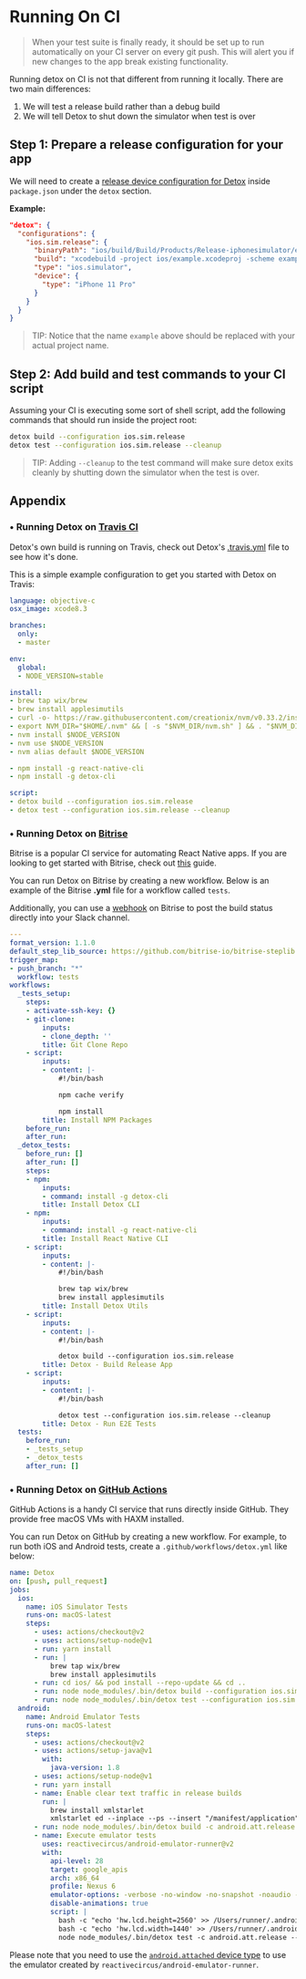 # Running On CI

> When your test suite is finally ready, it should be set up to run automatically on your CI server on every git push. This will alert you if new changes to the app break existing functionality.

Running detox on CI is not that different from running it locally. There are two main differences:
1. We will test a release build rather than a debug build
2. We will tell Detox to shut down the simulator when test is over

## Step 1: Prepare a release configuration for your app

We will need to create a [release device configuration for Detox](/docs/APIRef.Configuration.md#device-configuration) inside `package.json` under the `detox` section.

**Example:**

```json
"detox": {
  "configurations": {
    "ios.sim.release": {
      "binaryPath": "ios/build/Build/Products/Release-iphonesimulator/example.app",
      "build": "xcodebuild -project ios/example.xcodeproj -scheme example -configuration Release -sdk iphonesimulator -derivedDataPath ios/build",
      "type": "ios.simulator",
      "device": {
        "type": "iPhone 11 Pro"
      }
    }
  }
}
```

> TIP: Notice that the name `example` above should be replaced with your actual project name.

## Step 2: Add build and test commands to your CI script

Assuming your CI is executing some sort of shell script, add the following commands that should run inside the project root:

```sh
detox build --configuration ios.sim.release
detox test --configuration ios.sim.release --cleanup
```

> TIP: Adding `--cleanup` to the test command will make sure detox exits cleanly by shutting down the simulator when the test is over.

## Appendix

### • Running Detox on [Travis CI](https://travis-ci.org/)

Detox's own build is running on Travis, check out Detox's [.travis.yml](/.travis.yml) file to see how it's done.

This is a simple example configuration to get you started with Detox on Travis:

```yaml
language: objective-c
osx_image: xcode8.3

branches:
  only:
  - master

env:
  global:
  - NODE_VERSION=stable

install:
- brew tap wix/brew
- brew install applesimutils
- curl -o- https://raw.githubusercontent.com/creationix/nvm/v0.33.2/install.sh | bash
- export NVM_DIR="$HOME/.nvm" && [ -s "$NVM_DIR/nvm.sh" ] && . "$NVM_DIR/nvm.sh"
- nvm install $NODE_VERSION
- nvm use $NODE_VERSION
- nvm alias default $NODE_VERSION

- npm install -g react-native-cli
- npm install -g detox-cli

script:
- detox build --configuration ios.sim.release
- detox test --configuration ios.sim.release --cleanup

```

### • Running Detox on [Bitrise](https://www.bitrise.io/)

Bitrise is a popular CI service for automating React Native apps. If you are looking to get started with Bitrise, check out [this](http://blog.bitrise.io/2017/07/25/how-to-set-up-a-react-native-app-on-bitrise.html) guide.

You can run Detox on Bitrise by creating a new workflow. Below is an example of the Bitrise **.yml** file for a workflow called `tests`.

Additionally, you can use a [webhook](http://devcenter.bitrise.io/webhooks/) on Bitrise to post the build status directly into your Slack channel.

```yml
---
format_version: 1.1.0
default_step_lib_source: https://github.com/bitrise-io/bitrise-steplib.git
trigger_map:
- push_branch: "*"
  workflow: tests
workflows:
  _tests_setup:
    steps:
    - activate-ssh-key: {}
    - git-clone:
        inputs:
        - clone_depth: ''
        title: Git Clone Repo
    - script:
        inputs:
        - content: |-
            #!/bin/bash

            npm cache verify

            npm install
        title: Install NPM Packages
    before_run:
    after_run:
  _detox_tests:
    before_run: []
    after_run: []
    steps:
    - npm:
        inputs:
        - command: install -g detox-cli
        title: Install Detox CLI
    - npm:
        inputs:
        - command: install -g react-native-cli
        title: Install React Native CLI
    - script:
        inputs:
        - content: |-
            #!/bin/bash

            brew tap wix/brew
            brew install applesimutils
        title: Install Detox Utils
    - script:
        inputs:
        - content: |-
            #!/bin/bash

            detox build --configuration ios.sim.release
        title: Detox - Build Release App
    - script:
        inputs:
        - content: |-
            #!/bin/bash

            detox test --configuration ios.sim.release --cleanup
        title: Detox - Run E2E Tests
  tests:
    before_run:
    - _tests_setup
    - _detox_tests
    after_run: []
```

### • Running Detox on [GitHub Actions](https://help.github.com/en/actions)

GitHub Actions is a handy CI service that runs directly inside GitHub. They provide free macOS VMs with HAXM installed.

You can run Detox on GitHub by creating a new workflow. For example, to run both iOS and Android tests, create a `.github/workflows/detox.yml` like below:

```yml
name: Detox
on: [push, pull_request]
jobs:
  ios:
    name: iOS Simulator Tests
    runs-on: macOS-latest
    steps:
      - uses: actions/checkout@v2
      - uses: actions/setup-node@v1
      - run: yarn install
      - run: |
          brew tap wix/brew
          brew install applesimutils
      - run: cd ios/ && pod install --repo-update && cd ..
      - run: node node_modules/.bin/detox build --configuration ios.sim.release
      - run: node node_modules/.bin/detox test --configuration ios.sim.release --cleanup
  android:
    name: Android Emulator Tests
    runs-on: macOS-latest
    steps:
      - uses: actions/checkout@v2
      - uses: actions/setup-java@v1
        with:
          java-version: 1.8
      - uses: actions/setup-node@v1
      - run: yarn install
      - name: Enable clear text traffic in release builds
        run: |
          brew install xmlstarlet
          xmlstarlet ed --inplace --ps --insert "/manifest/application" --type attr -n "android:usesCleartextTraffic" -v "true" android/app/src/main/AndroidManifest.xml
      - run: node node_modules/.bin/detox build -c android.att.release
      - name: Execute emulator tests
        uses: reactivecircus/android-emulator-runner@v2
        with:
          api-level: 28
          target: google_apis
          arch: x86_64
          profile: Nexus 6
          emulator-options: -verbose -no-window -no-snapshot -noaudio -no-boot-anim -gpu swiftshader_indirect -camera-back emulated -camera-front emulated
          disable-animations: true
          script: |
            bash -c "echo 'hw.lcd.height=2560' >> /Users/runner/.android/avd/test.avd/config.ini"
            bash -c "echo 'hw.lcd.width=1440' >> /Users/runner/.android/avd/test.avd/config.ini"
            node node_modules/.bin/detox test -c android.att.release --device-name=emulator-5554 --loglevel trace
```

Please note that you need to use the [`android.attached` device type](https://github.com/wix/Detox/blob/master/docs/APIRef.Configuration.md) to use the emulator created by `reactivecircus/android-emulator-runner`.
